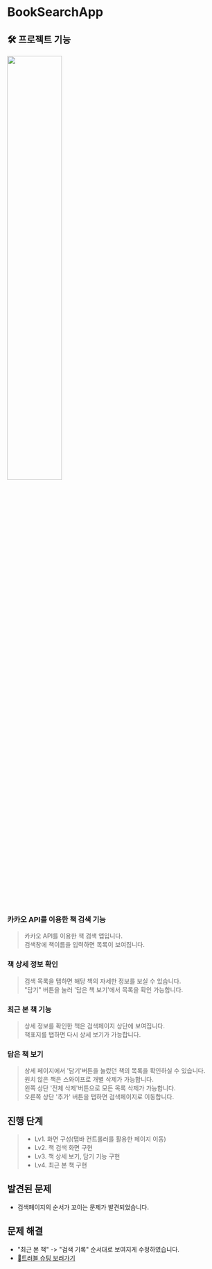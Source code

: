 # BookSearchApp

## 🛠️ 프로젝트 기능

<img src="https://github.com/user-attachments/assets/e521ec64-07ef-4002-980d-f1f1d772eb3d" width="50%">

### 카카오 API를 이용한 책 검색 기능
> 카카오 API를 이용한 책 검색 앱입니다.  
> 검색창에 책이름을 입력하면 목록이 보여집니다.

### 책 상세 정보 확인
> 검색 목록을 탭하면 해당 책의 자세한 정보를 보실 수 있습니다.  
> "담기" 버튼을 눌러 '담은 책 보기'에서 목록을 확인 가능합니다.

### 최근 본 책 기능
> 상세 정보를 확인한 책은 검색페이지 상단에 보여집니다.  
> 책표지를 탭하면 다시 상세 보기가 가능합니다.

### 담은 책 보기
> 상세 페이지에서 '담기'버튼을 눌렀던 책의 목록을 확인하실 수 있습니다.  
> 원치 않은 책은 스와이프로 개별 삭제가 가능합니다.  
> 왼쪽 상단 '전체 삭제'버튼으로 모든 목록 삭제가 가능합니다.  
> 오른쪽 상단 '추가' 버튼을 탭하면 검색페이지로 이동합니다.

## 진행 단계
> - Lv1. 화면 구성(탭바 컨트롤러를 활용한 페이지 이동)
> - Lv2. 책 검색 화면 구현
> - Lv3. 책 상세 보기, 담기 기능 구현
> - Lv4. 최근 본 책 구현



## 발견된 문제
- 검색페이지의 순서가 꼬이는 문제가 발견되었습니다.

## 문제 해결
- "최근 본 책" -> "검색 기록"  순서대로 보여지게 수정하였습니다. 
- [🚨트러블 슈팅 보러가기](https://github.com/104hyeon/BookSearchApp/wiki/%ED%8A%B8%EB%9F%AC%EB%B8%94-%EC%8A%88%ED%8C%85)

